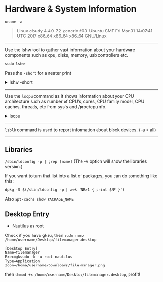 # Hardware & System Information

`uname -a`

> Linux cloudy 4.4.0-72-generic #93-Ubuntu SMP Fri Mar 31 14:07:41 UTC 2017 x86_64 x86_64 x86_64 GNU/Linux

---

Use the lshw tool to gather vast information about your hardware components such as cpu, disks, memory, usb controllers etc.

`sudo lshw`

Pass the `-short` for a neater print

<details>
    <summary>lshw -short</summary>
    
    ```
    H/W path        Device     Class          Description
    =====================================================
                               system         Kona (LENOVO_BI_IDEAPAD76)
    /0                         bus            Yoga2
    /0/0                       memory         128KiB BIOS
    /0/4                       processor      Intel(R) Core(TM) i7-4510U CPU @ 2.00GHz
    /0/4/b                     memory         32KiB L1 cache
    /0/4/c                     memory         256KiB L2 cache
    /0/4/d                     memory         4MiB L3 cache
    /0/a                       memory         32KiB L1 cache
    /0/2a                      memory         8GiB System Memory
    /0/2a/0                    memory         4GiB DIMM
    /0/2a/1                    memory         DIMM [empty]
    /0/2a/2                    memory         4GiB DIMM
    /0/2a/3                    memory         DIMM [empty]
    /0/100                     bridge         Haswell-ULT DRAM Controller
    /0/100/2                   display        Haswell-ULT Integrated Graphics Controller
    /0/100/3                   multimedia     Haswell-ULT HD Audio Controller
    /0/100/4                   generic        Intel Corporation
    /0/100/14                  bus            8 Series USB xHCI HC
    /0/100/14/0     usb3       bus            xHCI Host Controller
    /0/100/14/1     usb2       bus            xHCI Host Controller
    /0/100/14/1/1              input          USB Optical Mouse
    /0/100/14/1/4              communication  Bluetooth wireless interface
    /0/100/14/1/6              input          Lenovo Yoga
    /0/100/14/1/7              input          Touchscreen
    /0/100/14/1/8              multimedia     Lenovo EasyCamera
    /0/100/16                  communication  8 Series HECI #0
    /0/100/1b                  multimedia     8 Series HD Audio Controller
    /0/100/1c                  bridge         8 Series PCI Express Root Port 1
    /0/100/1c/0     wlp1s0     network        Wireless 7260
    /0/100/1d                  bus            8 Series USB EHCI #1
    /0/100/1d/1     usb1       bus            EHCI Host Controller
    /0/100/1d/1/1              bus            USB hub
    /0/100/1f                  bridge         8 Series LPC Controller
    /0/100/1f.2                storage        8 Series SATA Controller 1 [AHCI mode]
    /0/100/1f.3                bus            8 Series SMBus Controller
    /0/100/1f.6                generic        8 Series Thermal
    /0/1            scsi1      storage        
    /0/1/0.0.0      /dev/sda   disk           512GB SAMSUNG MZMTE512
    /0/1/0.0.0/1    /dev/sda1  volume         500MiB Windows NTFS volume
    /0/1/0.0.0/2    /dev/sda2  volume         117GiB Windows NTFS volume
    /0/1/0.0.0/3    /dev/sda3  volume         359GiB Extended partition
    /0/1/0.0.0/3/5  /dev/sda5  volume         38GiB Linux filesystem partition
    /0/1/0.0.0/3/6  /dev/sda6  volume         321GiB Linux filesystem partition
    /1                         power          CRB Battery 0
    /2                         power          OEM_Define5
    ```
</details>

---

Use the `lscpu` command as it shows information about your CPU architecture such as number of CPU’s, cores, CPU family model, CPU caches, threads, etc from sysfs and /proc/cpuinfo.

<details>
    <summary>lscpu</summary>
    ```
    
    Architecture:          x86_64
    CPU op-mode(s):        32-bit, 64-bit
    Byte Order:            Little Endian
    CPU(s):                4
    On-line CPU(s) list:   0-3
    Thread(s) per core:    2
    Core(s) per socket:    2
    Socket(s):             1
    NUMA node(s):          1
    Vendor ID:             GenuineIntel
    CPU family:            6
    Model:                 69
    Model name:            Intel(R) Core(TM) i7-4510U CPU @ 2.00GHz
    Stepping:              1
    CPU MHz:               1802.125
    CPU max MHz:           3100,0000
    CPU min MHz:           800,0000
    BogoMIPS:              5187.81
    Virtualization:        VT-x
    L1d cache:             32K
    L1i cache:             32K
    L2 cache:              256K
    L3 cache:              4096K
    NUMA node0 CPU(s):     0-3
    Flags:                 fpu vme de pse tsc msr pae mce cx8 apic sep mtrr pge mca cmov pat pse36 clflush dts acpi mmx fxsr sse sse2 ss ht tm pbe syscall nx pdpe1gb rdtscp lm constant_tsc arch_perfmon pebs bts rep_good nopl xtopology nonstop_tsc aperfmperf eagerfpu pni pclmulqdq dtes64 monitor ds_cpl vmx est tm2 ssse3 sdbg fma cx16 xtpr pdcm pcid sse4_1 sse4_2 movbe popcnt tsc_deadline_timer aes xsave avx f16c rdrand lahf_lm abm epb tpr_shadow vnmi flexpriority ept vpid fsgsbase tsc_adjust bmi1 avx2 smep bmi2 erms invpcid xsaveopt dtherm ida arat pln pts
    
    ```
</details>

---

`lsblk` command is used to report information about block devices. (-a = all)

---


## Libraries

`/sbin/ldconfig -p | grep [name]` (The -v option will show the libraries version.)

If you want to turn that list into a list of packages, you can do something like this:

`dpkg -S $(/sbin/ldconfig -p | awk 'NR>1 { print $NF }')`

Also `apt-cache show PACKAGE_NAME`


## Desktop Entry

* Nautilus as root

Check if you have gksu, then `sudo nano /home/username/Desktop/filemanager.desktop`

```
[Desktop Entry]
Name=filemanager
Exec=gksudo -k -u root nautilus
Type=Application
Icon=/home/username/Downloads/file-manager.png
```

then `chmod +x /home/username/Desktop/filemanager.desktop`, profit!
